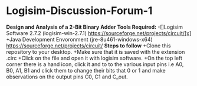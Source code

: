 # Logisim-Discussion-Forum-1
**Design and Analysis of a 2-Bit Binary Adder
Tools Required:**
-[]Logisim Software 2.7.2 (logisim-win-2.7.1) https://sourceforge.net/projects/circuit/[x]
+Java Development Envoronment (jre-8u461-windows-x64) https://sourceforge.net/projects/circuit/
**Steps to follow**
+Clone this repository to your desktop.
+Make sure that it is saved with the extension .circ
+Click on the file and open it with logisim software.
+On the top left corner there is a hand icon, click it and to to the various input pins i.e A0, B0, A1, B1 and click them to change their bits that 0 or 1 and make observations on the output pins C0, C1 and C_out.
